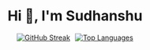 <h1 align="center">Hi 👋, I&#39;m Sudhanshu</h1>

<div align="center" style="display: flex; justify-content: center; gap: 10px;">
  <a href="https://github.com/SXsid">
    <img src="https://github-readme-streak-stats.herokuapp.com?user=SXsid&theme=tokyonight&hide_border=true&card_width=400&card_height=190&hide_longest_streak=true" alt="GitHub Streak" />
  </a>
  <a href="https://github.com/SXsid">
    <img src="https://github-readme-stats.vercel.app/api/top-langs/?username=SXsid&layout=compact&langs_count=8&card_width=400&theme=tokyonight" alt="Top Languages" />
  </a>
</div>

